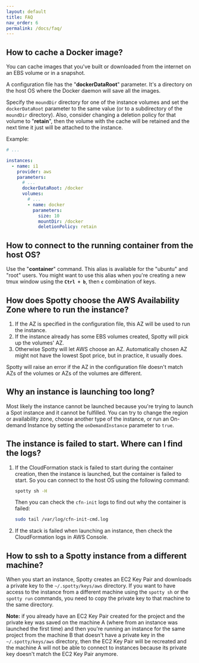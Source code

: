 ```yaml
---
layout: default
title: FAQ
nav_order: 6
permalink: /docs/faq/
---
```


## How to cache a Docker image?

You can cache images that you've built or downloaded from the internet on an EBS volume or in a snapshot.

A configuration file has the "__dockerDataRoot__" parameter. It's a directory on the host OS where the Docker 
daemon will save all the images.

Specify the `moundDir` directory for one of the instance volumes and set the `dockerDataRoot` parameter
to the same value (or to a subdirectory of the `moundDir` directory). Also, consider changing a deletion policy
for that volume to "__retain__", then the volume with the cache will be retained and the next time it just will be 
attached to the instance.

Example:
```yaml
# ...

instances:
  - name: i1
    provider: aws
    parameters:
      # ...
      dockerDataRoot: /docker
      volumes:
        # ...
        - name: docker
          parameters:
            size: 10
            mountDir: /docker
            deletionPolicy: retain
```


## How to connect to the running container from the host OS?

Use the "__container__" command. This alias is available for the "ubuntu" and "root" users. You might want
to use this alias when you're creating a new tmux window using the __`Ctrl + b`__, then __`c`__ combination of keys.


## How does Spotty choose the AWS Availability Zone where to run the instance?

1. If the AZ is specified in the configuration file, this AZ will be used to run the instance.
2. If the instance already has some EBS volumes created, Spotty will pick up the volumes' AZ.
3. Otherwise Spotty will let AWS choose an AZ. Automatically chosen AZ might not have the 
lowest Spot price, but in practice, it usually does.

Spotty will raise an error if the AZ in the configuration file doesn't match AZs of the volumes 
or AZs of the volumes are different.


## Why an instance is launching too long?

Most likely the instance cannot be launched because you're trying to launch a Spot instance
and it cannot be fulfilled. You can try to change the region or availability zone, choose another
type of the instance, or run an On-demand Instance by setting the `onDemandInstance` parameter to `true`.


## The instance is failed to start. Where can I find the logs?

1. If the CloudFormation stack is failed to start during the container creation, then the instance is launched, 
but the container is failed to start. So you can connect to the host OS using the following command:

    ```bash
    spotty sh -H
    ```
    
    Then you can check the `cfn-init` logs to find out why the container is failed:
    ```bash
    sudo tail /var/log/cfn-init-cmd.log
    ```

2. If the stack is failed when launching an instance, then check the CloudFormation logs in AWS Console.


## How to ssh to a Spotty instance from a different machine?

When you start an instance, Spotty creates an EC2 Key Pair and downloads a private key to the 
`~/.spotty/keys/aws` directory. If you want to have access to the instance from a different machine using 
the `spotty sh` or the `spotty run` commands, you need to copy the private key to that machine to the same directory.

__Note:__ if you already have an EC2 Key Pair created for the project and the private key was 
saved on the machine A (where from an instance was launched the first time) and then you're running
an instance for the same project from the machine B that doesn't have a private key in the `~/.spotty/keys/aws` 
directory, then the EC2 Key Pair will be recreated and the machine A will not be able to connect to instances 
because its private key doesn't match the EC2 Key Pair anymore.
